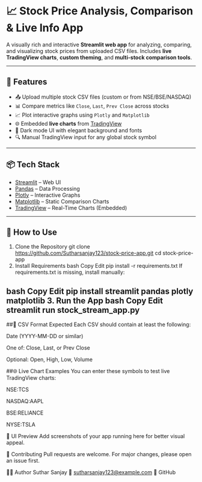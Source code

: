 # 📈 Stock Price Analysis, Comparison & Live Info App

A visually rich and interactive **Streamlit web app** for analyzing, comparing, and visualizing stock prices from uploaded CSV files. Includes **live TradingView charts**, **custom theming**, and **multi-stock comparison tools**.

---

## 🚀 Features

- 📤 Upload multiple stock CSV files (custom or from NSE/BSE/NASDAQ)
- 📊 Compare metrics like `Close`, `Last`, `Prev Close` across stocks
- 📈 Plot interactive graphs using `Plotly` and `Matplotlib`
- 🌐 Embedded **live charts** from [TradingView](https://tradingview.com)
- 🎨 Dark mode UI with elegant background and fonts
- 🔍 Manual TradingView input for any global stock symbol

---

## 📦 Tech Stack

- [Streamlit](https://streamlit.io/) – Web UI
- [Pandas](https://pandas.pydata.org/) – Data Processing
- [Plotly](https://plotly.com/python/) – Interactive Graphs
- [Matplotlib](https://matplotlib.org/) – Static Comparison Charts
- [TradingView](https://tradingview.com/) – Real-Time Charts (Embedded)

---

## 📁 How to Use

 1. Clone the Repository
git clone https://github.com/Sutharsanjay123/stock-price-app.git
cd stock-price-app
2. Install Requirements
bash
Copy
Edit
pip install -r requirements.txt
If requirements.txt is missing, install manually:

bash
Copy
Edit
pip install streamlit pandas plotly matplotlib
3. Run the App
bash
Copy
Edit
streamlit run stock_stream_app.py
---
##📂 CSV Format Expected
Each CSV should contain at least the following:

Date (YYYY-MM-DD or similar)

One of: Close, Last, or Prev Close

Optional: Open, High, Low, Volume


##🌐 Live Chart Examples
You can enter these symbols to test live TradingView charts:

NSE:TCS

NASDAQ:AAPL

BSE:RELIANCE

NYSE:TSLA

📸 UI Preview
Add screenshots of your app running here for better visual appeal.

🤝 Contributing
Pull requests are welcome. For major changes, please open an issue first.

🙋‍♂️ Author
Suthar Sanjay
📧 sutharsanjay123@example.com
🔗 GitHub


